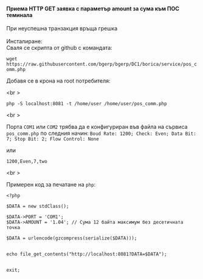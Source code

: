 <h4>Приема HTTP GET заявка с параметър amount за сума към ПОС теминала</h4>
При неуспешна транзакция връща грешка <br \>
<br \>
Инсталиране:<br \>
Сваля се скрипта от github с командата:<br \>

`wget https://raw.githubusercontent.com/bgerp/bgerp/DC1/borica/service/pos_comm.php`

Добавя се в крона на root потребителя:

<br \>

`php -S localhost:8081 -t /home/user /home/user/pos_comm.php`
 
<br \>
 
Порта `COM1` или `COM2` трябва да е конфигуриран във файла на сървиса `pos_comm.php` по следния начин: `Boud Rate: 1200; Check: Even; Data Bit: 7; Stop Bit: 2; Flow Control: None`


или

`1200,Even,7,two`


<br \>



Примерен код за печатане на `php`:


    <?php
    
    $DATA = new stdClass();
    
    $DATA->PORT = 'COM1';
    $DATA->AMOUNT = '1.04'; // Сума 12 байта максимум без десетичната точка

    $DATA = urlencode(gzcompress(serialize($DATA)));
    
    
    echo file_get_contents("http://localhost:8081?DATA=$DATA");
    
    
    exit;
